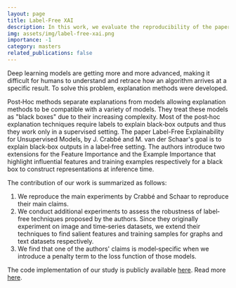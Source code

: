 ```yaml
---
layout: page
title: Label-Free XAI 
description: In this work, we evaluate the reproducibility of the paper Label-Free Explainability for Unsupervised Models by Crabbe and van der Schaar. Our goal is to reproduce the paper's four main claims in a label‐free setting and extend it's research to assess robustness.
img: assets/img/label-free-xai.png
importance: -1
category: masters
related_publications: false
---
```


Deep learning models are getting more and more advanced, making it difficult for humans to understand and retrace how an algorithm arrives at a specific result. To solve this problem, explanation methods were developed.

Post‐Hoc methods separate explanations from models allowing explanation methods to be compatible with a variety of models. They treat these models as "black boxes" due to their increasing complexity. Most of the post‐hoc explanation techniques require labels to explain black‐box outputs and thus they work only in a supervised setting. The paper Label-Free Explainability for Unsupervised Models, by J. Crabbé and M. van der Schaar's goal is to explain black‐box outputs in a label‐free setting. The authors introduce two extensions for the Feature Importance and the Example Importance that highlight influential features and training examples respectively for a black box to construct representations at inference time.

The contribution of our work is summarized as follows:
1. We reproduce the main experiments by Crabbé and Schaar to reproduce their main claims.
2. We conduct additional experiments to assess the robustness of label‐free techniques proposed by the authors. Since they originally experiment on image and time‐series datasets, we extend their techniques to find salient features and training samples for graphs and text datasets respectively.
3. We find that one of the authors' claims is model‐specific when we introduce a penalty term to the loss function of those models.

The code implementation of our study is publicly available <a href="https://github.com/vpariza/Re-Label-Free-XAI">here</a>.
Read more <a href="https://openreview.net/pdf?id=qP34dvJpHd">here</a>.
